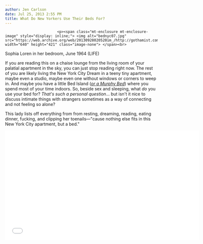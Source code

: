 ```yaml
---
author: Jen Carlson
date: Jul 25, 2013 2:55 PM
title: What Do New Yorkers Use Their Beds For?
---
```



                            
                            
                            
                            <p><span class="mt-enclosure mt-enclosure-image" style="display: inline;"> <img alt="bednyc07.jpg" src="https://web.archive.org/web/20130928020520im_/http://gothamist.com/attachments/arts_jen/bednyc07.jpg" width="640" height="421" class="image-none"> </span><br>
<span class="photo_caption">Sophia Loren in her bedroom, June 1964 (LIFE)</span></p>

<p>If you are reading this on a chaise lounge from the living room of your palatial apartment in the sky, you can just stop reading right now. The rest of you are likely living the New York City Dream in a teeny tiny apartment, maybe even a studio, maybe even one without windows or corners to weep in. And maybe you have a little Bed Island (<a href="https://web.archive.org/web/20130928020520/http://gothamist.com/2013/04/30/murphy_beds.php"><em>or a Murphy Bed</em></a>) where you spend most of your time indoors. So, beside sex and sleeping, what <em>do</em> you use your bed for? <em>That&apos;s such a personal question</em>... but isn&apos;t it nice to discuss intimate things with strangers sometimes as a way of connecting and not feeling so alone?</p>

<p>This lady lists off everything from from resting, dreaming, reading, eating dinner, fucking, and clipping her toenails&#x2014;&quot;cause nothing else fits in this New York City apartment, but a bed.&quot;</p>

<p><iframe width="640" height="360" src="//web.archive.org/web/20130928020520if_/http://www.youtube.com/embed/o6bU2hoQUnI?list=PLjwEHQM34H2nacd7-CoWA2XMQqWdWK2q0" frameborder="0" allowfullscreen></iframe></p>
                            
                            
                            